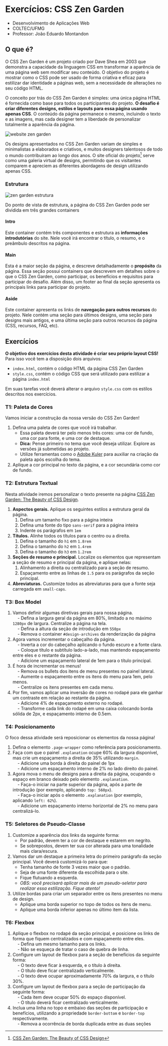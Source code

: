 # Exercícios: CSS Zen Garden

* Desenvolvimento de Aplicações Web
* COLTEC/UFMG
* Professor: João Eduardo Montandon


## O que é?

O CSS Zen Garden é um projeto criado por Dave Shea em 2003 que demonstra a capacidade da linguagem CSS em transformar a aparência de uma página web sem modificar seu conteúdo. O objetivo do projeto é mostrar como o CSS pode ser usado de forma criativa e eficaz para estilizar dar identidade a páginas web, sem a necessidade de alterações no seu código HTML.

O conceito por trás do CSS Zen Garden é simples: uma única página HTML é fornecida como base para todos os participantes do projeto. **O desafio é criar diferentes designs, estilos e layouts para essa página usando apenas CSS**. O conteúdo da página permanece o mesmo, incluindo o texto e as imagens, mas cada designer tem a liberdade de personalizar totalmente a aparência da página.

![website zen garden](./assets/img/zengarden-website.png)

Os designs apresentados no CSS Zen Garden variam de simples e minimalistas a elaborados e criativos, e muitos designers talentosos de todo o mundo contribuíram ao longo dos anos. O site oficial do projeto[^1] serve como uma galeria virtual de designs, permitindo que os visitantes comparem e apreciem as diferentes abordagens de design utilizando apenas CSS.

### Estrutura

![zen garden estrutura](assets/img/zengarden-estrutura.png)

Do ponto de vista de estrutura, a página do CSS Zen Garden pode ser dividida em três grandes containers

#### Intro

Este container contém três componentes e estrutura as **informações introdutórias** do site. Nele você irá encontrar o título, o resumo, e o preâmbulo descritos na página.

#### Main

Esta é a maior seção da página, e descreve detalhadamente o **propósito** da página. Essa seção possui containers que descrevem em detalhes sobre o que o CSS Zen Garden, como participar, os benefícios e requisitos para participar do desafio. Além disso, um footer ao final da seção apresenta os principais links para participar do projeto.

#### Aside

Este container apresenta os links de **navegação para outros recursos** do projeto. Nele contém uma seção para últimos designs, uma seção para designs mais antigos, e uma última seção para outros recursos da página (CSS, recursos, FAQ, etc).


## Exercícios

**O objetivo dos exercícios desta atividade é criar seu próprio layout CSS!**
Para isso você tem a disposição dois arquivos:

* `index.html`, contém o código HTML da página CSS Zen Garden
* `style.css`, contém o código CSS que será utilizado para estilizar a página `index.html`

Em suas tarefas você deverá alterar o arquivo `style.css` com os estilos descritos nos exercícios. 

### T1: Paleta de Cores

Vamos iniciar a construção da nossa versão do CSS Zen Garden!

1. Defina uma paleta de cores que você irá trabalhar.
	- Essa paleta deverá ter pelo menos três cores: uma cor de fundo, uma cor para fonte, e uma cor de destaque.
	- **Dica:** Pense primeiro no tema que você deseja utilizar. Explore as versões já submetidas ao projeto.
	- Utilize ferramentas como o [Adobe Kuler](https://color.adobe.com/) para auxiliar na criação da paleta após escolha do tema.
2. Aplique a cor principal no texto da página, e a cor secundária como cor de fundo.

### T2: Estrutura Textual

Nesta atividade iremos personalizar o texto presente na página [CSS Zen Garden: The Beauty of CSS Design](http://www.csszengarden.com/).

1. **Aspectos gerais.** Aplique os seguintes estilos a estrutura geral da página.
	1. Defina um tamanho fixo para a página inteira
	2. Defina uma fonte do tipo `sans-serif` para a página inteira
	3. Indente os parágrafos em `1em`
2. **Títulos.** Alinhe todos os títulos para o centro ou a direita.
	1. Defina o tamanho do `h1` em `1.8rem`
	2. Defina o tamanho do `h2` em `1.4rem`
	3. Defina o tamanho do `h3` em `1.2rem`
3. **Seções de resumo e principal.** Localize os elementos que representam a seção de resumo e principal da página, e aplique nelas:
	1. Alinhamento a direita ou centralizado para a seção de resumo.
	2. Espaçamento entre as linhas de `1.5` para os parágrafos da seção principal.
4. **Abreviaturas.** Customize todos as abreviaturas para que a fonte seja carregada em `small-caps`.


### T3: Box Model

1. Vamos definir algumas diretivas gerais para nossa página.  
    - Defina a largura geral da página em 80%, limitado a no máximo `1280px` de largura. Centralize a página na tela.  
    - Defina a altura da seção de introdução em `550px`  
    - Remova o container `#design-archives` da renderização da página
2. Agora vamos incrementar o cabeçalho da página.  
    - Inverta a cor do cabeçalho aplicando o fundo escuro e a fonte clara.  
    - Coloque título e subtítulo lado-a-lado, mas mantendo espaçamento entre eles e o restante da página.  
    - Adicione um espaçamento lateral de 1em para o título principal.
3. É hora de incrementar os menus!  
    - Remova os bullets dos itens de menu presentes no painel lateral.  
    - Aumente o espaçamento entre os itens do menu para 1em, pelo menos.  
    - Centralize os itens presentes em cada menu.
4. Por fim, vamos aplicar uma inversão de cores no rodapé para ele ganhar um contraste em relação ao restante da página.  
    - Adicione 4% de espaçamento externo no rodapé.  
    - Transforme cada link do rodapé em uma caixa colocando borda sólida de 2px, e espaçamento interno de 0.5em.

### T4: Posicionamento

O foco dessa atividade será reposicionar os elementos da nossa página!

1. Defina o elemento `.page-wrapper` como referência para posicionamento.
2. Faça com que o painel `.explanation` ocupe 60% da largura disponível, mas crie um espaçamento a direita de 35% utilizando `margin`.  
    - Adicione uma borda à direita do painel de 1px  
    - Adicione um espaçamento interno de 2% no lado direito do painel.
3. Agora mova o menu de designs para a direita da página, ocupando o espaço em branco deixado pelo elemento `.explanation`.  
    - Faça-o iniciar na parte superior da página, após a parte de introdução (por exemplo, aplicando `top: 560px`).  
    - Faça-o iniciar após o elemento `.explanation` (por exemplo, aplicando `left: 62%`).  
    - Adicione um espaçamento interno horizontal de 2% no menu para centralizá-lo.

### T5: Seletores de Pseudo-Classe

1. Customize a aparência dos links da seguinte forma:
	- Por padrão, devem ter a cor de destaque e estarem em negrito.
	- Se sobrepostos, devem ter sua cor alterada para uma tonalidade mais clara/escura.
2. Vamos dar um destaque a primeira letra do primeiro parágrafo da seção principal. Você deverá customizá-lo para que:
	- Tenha tamanho de fonte 3 vezes maior que o padrão.
	- Seja de uma fonte diferente da escolhida para o site.
	- Fique flutuando a esquerda.
	- *OBS: você precisará aplicar mais de um pseudo-seletor para realizar essa estilização. Fique atento!*
3. Utilize bordas para criar um separador entre os itens presentes no menu de design.
	- Aplique uma borda superior no topo de todos os itens de menu.
	- Aplique uma borda inferior apenas no último item da lista.

### T6: Flexbox

1. Aplique o flexbox no rodapé da seção principal, e posicione os links de forma que fiquem centralizados e com espaçamento entre eles.  
    - Defina um mesmo tamanho para os links.  
    - Não se esqueça de tratar o caso de quebra de linha.
2. Configure um layout de flexbox para a seção de benefícios da seguinte forma:  
    - O texto deve ficar à esquerda, e o título à direita.  
    - O título deve ficar centralizado verticalmente.  
    - O texto deve ocupar aproximadamente 70% da largura, e o título 30%.
3. Configure um layout de flexbox para a seção de participação da seguinte forma:  
    - Cada item deve ocupar 50% do espaço disponível.  
    - O título deverá ficar centralizado verticalmente.
4. Inclua uma linha no topo e embaixo das seções de participação e benefícios, utilizando a propriedade `border-bottom` e `border-top` respectivamente.  
    - Remova a ocorrência de borda duplicada entre as duas seções

[^1]: [CSS Zen Garden: The Beauty of CSS Design](https://www.csszengarden.com/)
